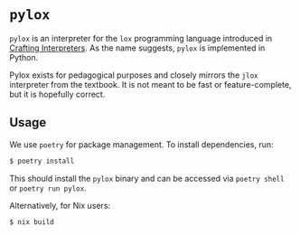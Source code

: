 # `pylox`

`pylox` is an interpreter for the `lox` programming language introduced in [Crafting Interpreters](https://craftinginterpreters.com/). As the name suggests, `pylox` is implemented in Python.

Pylox exists for pedagogical purposes and closely mirrors the `jlox` interpreter from the textbook. It is not meant to be fast or feature-complete, but it is hopefully correct.

## Usage

We use `poetry` for package management. To install dependencies, run:

```bash
$ poetry install
```
This should install the `pylox` binary and can be accessed via `poetry shell` or `poetry run pylox`.

Alternatively, for Nix users:
```bash
$ nix build
```
